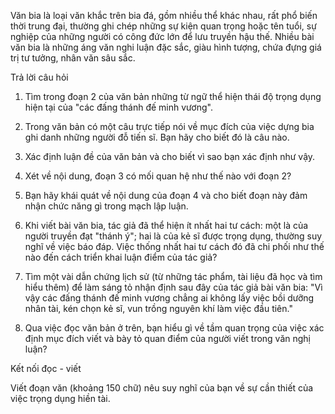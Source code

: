 Văn bia là loại văn khắc trên bia đá, gồm nhiều thể khác nhau, rất phổ biến thời trung đại, thường ghi chép những sự kiện quan trọng hoặc tên tuổi, sự nghiệp của những người có công đức lớn để lưu truyền hậu thế. Nhiều bài văn bia là những áng văn nghi luận đặc sắc, giàu hình tượng, chứa đựng giá trị tư tưởng, nhân văn sâu sắc.

Trả lời câu hỏi

1. Tìm trong đoạn 2 của văn bản những từ ngữ thể hiện thái độ trọng dụng hiện tại của "các đấng thánh đế minh vương".

2. Trong văn bản có một câu trực tiếp nói về mục đích của việc dựng bia ghi danh những người đỗ tiến sĩ. Bạn hãy cho biết đó là câu nào.

3. Xác định luận đề của văn bản và cho biết vì sao bạn xác định như vậy.

4. Xét về nội dung, đoạn 3 có mối quan hệ như thế nào với đoạn 2?

5. Bạn hãy khái quát về nội dung của đoạn 4 và cho biết đoạn này đảm nhận chức năng gì trong mạch lập luận.

6. Khi viết bài văn bia, tác giả đã thể hiện ít nhất hai tư cách: một là của người truyền đạt "thánh ý"; hai là của kẻ sĩ được trọng dụng, thường suy nghĩ về việc báo đáp. Việc thống nhất hai tư cách đó đã chi phối như thế nào đến cách triển khai luận điểm của tác giả?

7. Tìm một vài dẫn chứng lịch sử (từ những tác phẩm, tài liệu đã học và tìm hiểu thêm) để làm sáng tỏ nhận định sau đây của tác giả bài văn bia: "Vì vậy các đấng thánh đế minh vương chẳng ai không lấy việc bồi dưỡng nhân tài, kén chọn kẻ sĩ, vun trồng nguyên khí làm việc đầu tiên."

8. Qua việc đọc văn bản ở trên, bạn hiểu gì về tầm quan trọng của việc xác định mục đích viết và bày tỏ quan điểm của người viết trong văn nghị luận?

Kết nối đọc - viết

Viết đoạn văn (khoảng 150 chữ) nêu suy nghĩ của bạn về sự cần thiết của việc trọng dụng hiền tài.